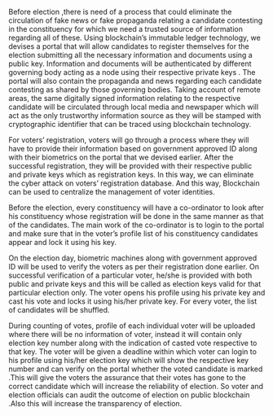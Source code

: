 Before election ,there is need of a process that could eliminate the circulation of fake news or fake propaganda relating a candidate contesting in the constituency for which we need a trusted source of information regarding all of these. Using blockchain’s immutable ledger technology, we devises a portal that will allow candidates to register themselves for the election submitting all the necessary information and documents using a public key. Information and documents will be authenticated by different governing body acting as a node using their respective private keys . The portal will also contain the propaganda and news regarding each candidate contesting as shared by those governing bodies. Taking account of remote areas, the same digitally signed information relating to the respective candidate will be circulated through local media and newspaper which will act as the only trustworthy information source as they will be stamped with cryptographic identifier that can be traced using blockchain technology. 

For voters’ registration, voters will go through a process where they will have to provide their information based on government approved ID along with their biometrics on the portal that we devised earlier. After the successful registration, they will be provided with their respective public and private keys which as registration keys. In this way, we can eliminate the cyber attack on voters’ registration database. And this way, Blockchain can be used to centralize the management of voter identities. 

Before the election, every constituency will have a co-ordinator to look after his constituency whose registration will be done in the same manner as that of the candidates. The main work of the co-ordinator is to login to the portal and make sure that in the voter’s profile list of his constituency candidates appear and lock it using his key. 

On the election day, biometric machines along with government approved ID will be used to verify the voters as per their registration done earlier. On successful verification of a particular voter, he/she is provided with both public and private keys and this will be called as election keys valid for that particular election only. The voter opens his profile using his private key and cast his vote and locks it using his/her private key. For every voter, the list of candidates will be shuffled. 

During counting of votes, profile of each individual voter will be uploaded where there will be no information of voter, instead it will contain only election key number along with the indication of casted vote respective to that key. The voter will be given a deadline within which voter can login to his profile using his/her election key which will show the respective key number and can verify on the portal whether the voted candidate is marked .This will give the voters the assurance that their votes has gone to the correct candidate which will increase the reliability of election. So voter and election officials can audit the outcome of election on public blockchain .Also this will increase the transparency of election.  

